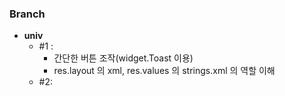 ### Branch

- **univ**
  - #1 :
    - 간단한 버튼 조작(widget.Toast 이용)
    - res.layout 의 xml, res.values 의 strings.xml 의 역할 이해
  - #2: 
